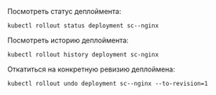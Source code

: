 Посмотреть статус деплоймента:

```kubectl rollout status deployment sc--nginx```

Посмотреть историю деплоймента:

```kubectl rollout history deployment sc-nginx```

Откатиться на конкретную ревизию деплоймена:

```kubectl rollout undo deployment sc--nginx --to-revision=1```